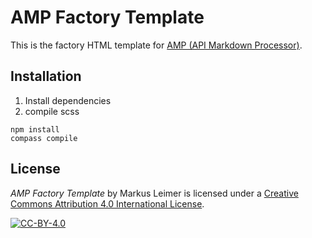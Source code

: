 # AMP Factory Template

This is the factory HTML template for
[AMP (API Markdown Processor)](https://github.com/voidblaster/AMP).

## Installation

1. Install dependencies
2. compile scss

```
npm install
compass compile
```

## License

*AMP Factory Template* by Markus Leimer is licensed under a [Creative Commons Attribution 4.0 International License](LICENSE).

[![CC-BY-4.0](https://i.creativecommons.org/l/by/4.0/88x31.png)](LICENSE)
